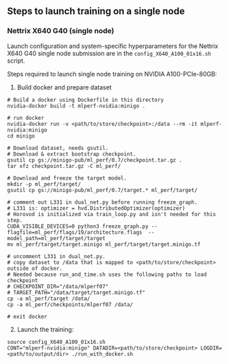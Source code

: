 ## Steps to launch training on a single node

### Nettrix X640 G40 (single node)

Launch configuration and system-specific hyperparameters for the Nettrix X640 G40 single node submission are in the `config_X640_A100_01x16.sh` script.

Steps required to launch single node training on NVIDIA A100-PCIe-80GB:

1. Build docker and prepare dataset

```
# Build a docker using Dockerfile in this directory
nvidia-docker build -t mlperf-nvidia:minigo .

# run docker
nvidia-docker run -v <path/to/store/checkpoint>:/data --rm -it mlperf-nvidia:minigo
cd minigo

# Download dataset, needs gsutil.
# Download & extract bootstrap checkpoint.
gsutil cp gs://minigo-pub/ml_perf/0.7/checkpoint.tar.gz .
tar xfz checkpoint.tar.gz -C ml_perf/

# Download and freeze the target model.
mkdir -p ml_perf/target/
gsutil cp gs://minigo-pub/ml_perf/0.7/target.* ml_perf/target/

# comment out L331 in dual_net.py before running freeze_graph.
# L331 is: optimizer = hvd.DistributedOptimizer(optimizer)
# Horovod is initialized via train_loop.py and isn't needed for this step.
CUDA_VISIBLE_DEVICES=0 python3 freeze_graph.py --flagfile=ml_perf/flags/19/architecture.flags  --model_path=ml_perf/target/target
mv ml_perf/target/target.minigo ml_perf/target/target.minigo.tf

# uncomment L331 in dual_net.py.
# copy dataset to /data that is mapped to <path/to/store/checkpoint> outside of docker.
# Needed because run_and_time.sh uses the following paths to load checkpoint
# CHECKPOINT_DIR="/data/mlperf07"
# TARGET_PATH="/data/target/target.minigo.tf"
cp -a ml_perf/target /data/
cp -a ml_perf/checkpoints/mlperf07 /data/

# exit docker
```

2. Launch the training:

```
source config_X640_A100_01x16.sh
CONT="mlperf-nvidia:minigo" DATADIR=<path/to/store/checkpoint> LOGDIR=<path/to/output/dir> ./run_with_docker.sh
```
